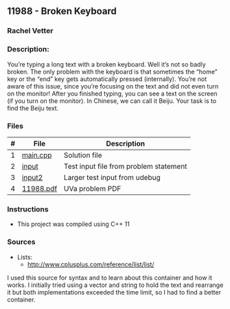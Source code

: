 ## 11988 - Broken Keyboard
### Rachel Vetter 
### Description:

You’re typing a long text with a broken keyboard. Well it’s not so badly broken. The only problem
with the keyboard is that sometimes the “home” key or the “end” key gets automatically pressed
(internally).
You’re not aware of this issue, since you’re focusing on the text and did not even turn on the
monitor! After you finished typing, you can see a text on the screen (if you turn on the monitor).
In Chinese, we can call it Beiju. Your task is to find the Beiju text.

### Files

|   #   | File                       | Description                                                |
| :---: | -------------------------- | ---------------------------------------------------------- |
|   1   | [main.cpp](./main.cpp)     | Solution file                                              |
|   2   | [input](./input.txt)       | Test input file from problem statement                     |
|   3   | [input2](./input2.txt)     | Larger test input from udebug                              |
|   4   | [11988.pdf](./11988.pdf)   | UVa problem PDF                                            |


### Instructions

- This project was compiled using C++ 11 

### Sources

- Lists:
    - http://www.cplusplus.com/reference/list/list/

I used this source for syntax and to learn about this container and how it works. I initially tried using a vector and string to hold the text and rearrange it but both implementations exceeded the time limit, so I had to find a better container. 